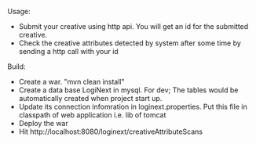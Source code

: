 Usage:

- Submit your creative using http api. You will get an id for the submitted creative.
- Check the creative attributes detected by system after some time by sending a http call with your id

Build:
- Create a war. "mvn clean install"
- Create a data base LogiNext in mysql. For dev; The tables would be automatically created when project start up.
- Update its connection infomration in loginext.properties. Put this file in classpath of web application i.e. lib of tomcat
- Deploy the war
- Hit http://localhost:8080/loginext/creativeAttributeScans
